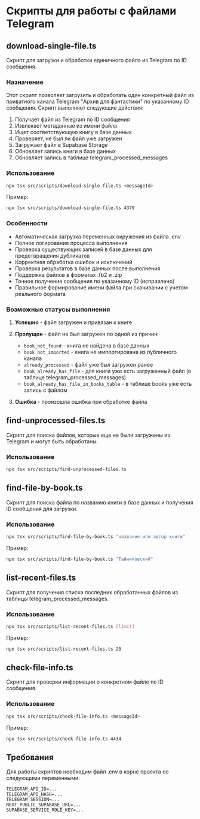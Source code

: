 # Скрипты для работы с файлами Telegram

## download-single-file.ts

Скрипт для загрузки и обработки единичного файла из Telegram по ID сообщения.

### Назначение

Этот скрипт позволяет загрузить и обработать один конкретный файл из приватного канала Telegram "Архив для фантастики" по указанному ID сообщения. Скрипт выполняет следующие действия:

1. Получает файл из Telegram по ID сообщения
2. Извлекает метаданные из имени файла
3. Ищет соответствующую книгу в базе данных
4. Проверяет, не был ли файл уже загружен
5. Загружает файл в Supabase Storage
6. Обновляет запись книги в базе данных
7. Обновляет запись в таблице telegram_processed_messages

### Использование

```bash
npx tsx src/scripts/download-single-file.ts <messageId>
```

Пример:
```bash
npx tsx src/scripts/download-single-file.ts 4379
```

### Особенности

- Автоматическая загрузка переменных окружения из файла .env
- Полное логирование процесса выполнения
- Проверка существующих записей в базе данных для предотвращения дубликатов
- Корректная обработка ошибок и исключений
- Проверка результатов в базе данных после выполнения
- Поддержка файлов в форматах .fb2 и .zip
- Точное получение сообщения по указанному ID (исправлено)
- Правильное формирование имени файла при скачивании с учетом реального формата

### Возможные статусы выполнения

1. **Успешно** - файл загружен и привязан к книге
2. **Пропущен** - файл не был загружен по одной из причин:
   - `book_not_found` - книга не найдена в базе данных
   - `book_not_imported` - книга не импортирована из публичного канала
   - `already_processed` - файл уже был загружен ранее
   - `book_already_has_file` - для книги уже есть загруженный файл (в таблице telegram_processed_messages)
   - `book_already_has_file_in_books_table` - в таблице books уже есть запись с файлом

3. **Ошибка** - произошла ошибка при обработке файла

## find-unprocessed-files.ts

Скрипт для поиска файлов, которые еще не были загружены из Telegram и могут быть обработаны.

### Использование

```bash
npx tsx src/scripts/find-unprocessed-files.ts
```

## find-file-by-book.ts

Скрипт для поиска файла по названию книги в базе данных и получения ID сообщения для загрузки.

### Использование

```bash
npx tsx src/scripts/find-file-by-book.ts "название или автор книги"
```

Пример:
```bash
npx tsx src/scripts/find-file-by-book.ts "Тайниковский"
```

## list-recent-files.ts

Скрипт для получения списка последних обработанных файлов из таблицы telegram_processed_messages.

### Использование

```bash
npx tsx src/scripts/list-recent-files.ts [limit]
```

Пример:
```bash
npx tsx src/scripts/list-recent-files.ts 20
```

## check-file-info.ts

Скрипт для проверки информации о конкретном файле по ID сообщения.

### Использование

```bash
npx tsx src/scripts/check-file-info.ts <messageId>
```

Пример:
```bash
npx tsx src/scripts/check-file-info.ts 4434
```

## Требования

Для работы скриптов необходим файл .env в корне проекта со следующими переменными:

```env
TELEGRAM_API_ID=...
TELEGRAM_API_HASH=...
TELEGRAM_SESSION=...
NEXT_PUBLIC_SUPABASE_URL=...
SUPABASE_SERVICE_ROLE_KEY=...
```